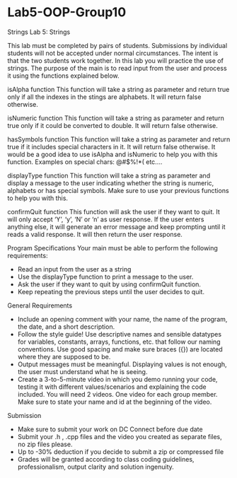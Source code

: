 # Lab5-OOP-Group10
Strings
Lab 5: Strings

This lab must be completed by pairs of students. Submissions by individual students will not be accepted under normal circumstances. The intent is that the two students work together.
In this lab you will practice the use of strings. The purpose of the main is to read input from the user and process it using the functions explained below.

isAlpha function 
This function will take a string as parameter and return true only if all the indexes in the stings are alphabets. It will return false otherwise.

isNumeric function 
This function will take a string as parameter and return true only if it could be converted to double. It will return false otherwise.

hasSymbols function 
This function will take a string as parameter and return true if it includes special characters in it. It will return false otherwise. It would be a good idea to use isAlpha and isNumeric to help you with this function. Examples on special chars: @#$%!*( etc.…

displayType function 
This function will take a string as parameter and display a message to the user indicating whether the string is numeric, alphabets or has special symbols. Make sure to use your previous functions to help you with this.

confirmQuit function 
This function will ask the user if they want to quit. It will only accept ‘Y’, ‘y’, ‘N’ or ‘n’ as user response. If the user enters anything else, it will generate an error message and keep prompting until it reads a valid response. It will then return the user response.



Program Specifications
Your main must be able to perform the following requirements:
-	Read an input from the user as a string
-	Use the displayType function to print a message to the user.
-	Ask the user if they want to quit by using confirmQuit function.
-	Keep repeating the previous steps until the user decides to quit.

General Requirements 
-	Include an opening comment with your name, the name of the program, the date, and a short description. 
-	Follow the style guide! Use descriptive names and sensible datatypes for variables, constants, arrays, functions, etc. that follow our naming conventions. Use good spacing and make sure braces ({}) are located where they are supposed to be. 
-	Output messages must be meaningful. Displaying values is not enough, the user must understand what he is seeing. 
-	Create a 3-to-5-minute video in which you demo running your code, testing it with different values/scenarios and explaining the code included. You will need 2 videos. One video for each group member. Make sure to state your name and id at the beginning of the video.

Submission
-	Make sure to submit your work on DC Connect before due date
-	Submit your .h , .cpp files and the video you created as separate files, no zip files please.
-	Up to -30% deduction if you decide to submit a zip or compressed file
-	 Grades will be granted according to class coding guidelines, professionalism, output clarity and solution ingenuity.

